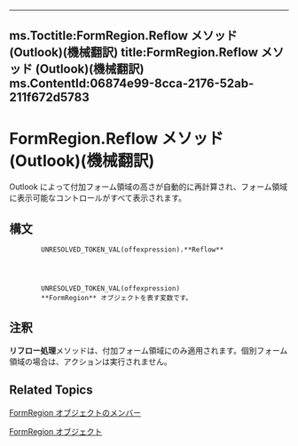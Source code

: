 

---
ms.Toctitle:FormRegion.Reflow メソッド (Outlook)(機械翻訳)
title:FormRegion.Reflow メソッド (Outlook)(機械翻訳)
ms.ContentId:06874e99-8cca-2176-52ab-211f672d5783
---
# FormRegion.Reflow メソッド (Outlook)(機械翻訳)




Outlook によって付加フォーム領域の高さが自動的に再計算され、フォーム領域に表示可能なコントロールがすべて表示されます。

## 構文

            UNRESOLVED_TOKEN_VAL(offexpression).**Reflow**




            UNRESOLVED_TOKEN_VAL(offexpression)
            **FormRegion** オブジェクトを表す変数です。



## 注釈
**リフロー処理**メソッドは、付加フォーム領域にのみ適用されます。個別フォーム領域の場合は、アクションは実行されません。



## Related Topics

[FormRegion オブジェクトのメンバー](eb4ff750-2911-8f8d-2ef0-c3f5e7adf4e0.md)

[FormRegion オブジェクト](3a0b83eb-4076-9cb3-86a9-68f9e44df89f.md)




